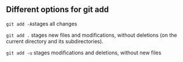 ## Different options for git add

```git add -A```stages all changes

```git add .``` stages new files and modifications, without deletions (on the current directory and its subdirectories).

```git add -u``` stages modifications and deletions, without new files